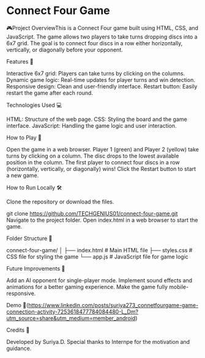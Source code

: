 # Connect Four Game
 🎮Project OverviewThis is a Connect Four game built using HTML, CSS, and JavaScript. The game allows two players to take turns dropping discs into a 6x7 grid. The goal is to connect four discs in a row either horizontally, vertically, or diagonally before your opponent.
 
 Features 🚀
    
   Interactive 6x7 grid: Players can take turns by clicking on the columns.
   Dynamic game logic: Real-time updates for player turns and win detection.
   Responsive design: Clean and user-friendly interface.
   Restart button: Easily restart the game after each round.
   
   Technologies Used 💻
   
   HTML: Structure of the web page.
   CSS: Styling the board and the game interface.
   JavaScript: Handling the game logic and user interaction.
   
   How to Play 🎯
   
   Open the game in a web browser.
   Player 1 (green) and Player 2 (yellow) take turns by clicking on a column.
   The disc drops to the lowest available position in the column.
   The first player to connect four discs in a row (horizontally, vertically, or diagonally) wins!
   Click the Restart button to start a new game.
   
   How to Run Locally 🛠️
   
   Clone the repository or download the files.
   
   git clone https://github.com/TECHGENIUS01/connect-four-game.git
   Navigate to the project folder.
   Open index.html in a web browser to start the game.
   
   Folder Structure 📁
   
   connect-four-game/
  │
  ├── index.html        # Main HTML file
  ├── styles.css        # CSS file for styling the game
  └── app.js            # JavaScript file for game logic
  
  Future Improvements 🚧
  
  Add an AI opponent for single-player mode.
  Implement sound effects and animations for a better gaming experience.
  Make the game fully mobile-responsive.
  
  Demo 🎥(https://www.linkedin.com/posts/suriya273_connetfourgame-game-connection-activity-7253618477784084480-L_Dm?utm_source=share&utm_medium=member_android)
  
  Credits 🙌
  
  Developed by Suriya.D.
  Special thanks to Internpe for the motivation and guidance.
